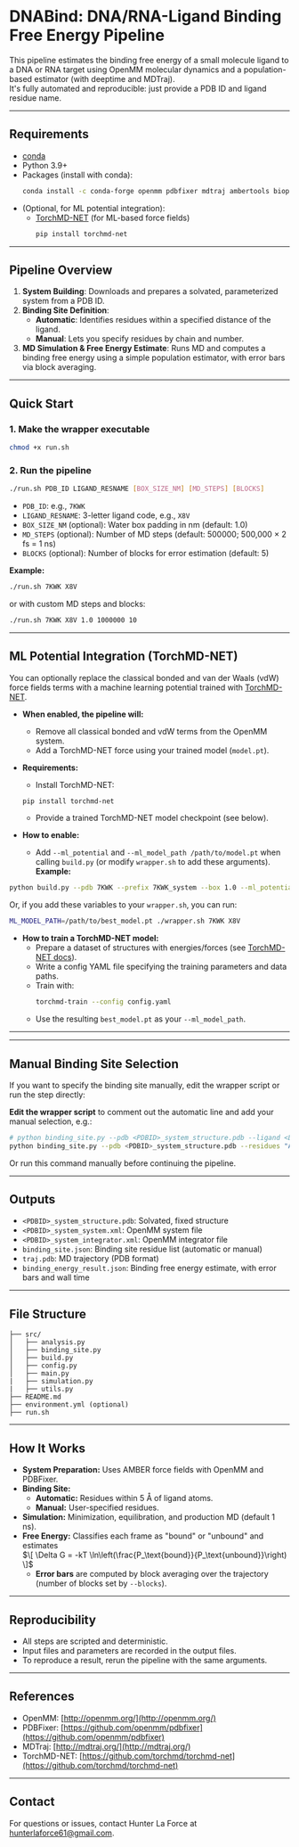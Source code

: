 # DNABind: DNA/RNA-Ligand Binding Free Energy Pipeline

This pipeline estimates the binding free energy of a small molecule ligand to a DNA or RNA target using OpenMM molecular dynamics and a population-based estimator (with deeptime and MDTraj).  
It's fully automated and reproducible: just provide a PDB ID and ligand residue name.

---

## **Requirements**

- [conda](https://docs.conda.io/)
- Python 3.9+
- Packages (install with conda):
  ```bash
  conda install -c conda-forge openmm pdbfixer mdtraj ambertools biopython numpy
  ```
- (Optional, for ML potential integration):
    - [TorchMD-NET](https://github.com/torchmd/torchmd-net?locale=en) (for ML-based force fields)
      ```bash
      pip install torchmd-net
      ```
---

## **Pipeline Overview**

1. **System Building**: Downloads and prepares a solvated, parameterized system from a PDB ID.
2. **Binding Site Definition**:
   - **Automatic**: Identifies residues within a specified distance of the ligand.
   - **Manual**: Lets you specify residues by chain and number.
3. **MD Simulation & Free Energy Estimate**: Runs MD and computes a binding free energy using a simple population estimator, with error bars via block averaging.

---

## **Quick Start**

### **1. Make the wrapper executable**
```bash
chmod +x run.sh
```

### **2. Run the pipeline**
```bash
./run.sh PDB_ID LIGAND_RESNAME [BOX_SIZE_NM] [MD_STEPS] [BLOCKS]
```
- `PDB_ID`: e.g., `7KWK`
- `LIGAND_RESNAME`: 3-letter ligand code, e.g., `X8V`
- `BOX_SIZE_NM` (optional): Water box padding in nm (default: 1.0)
- `MD_STEPS` (optional): Number of MD steps (default: 500000; 500,000 × 2 fs = 1 ns)
- `BLOCKS` (optional): Number of blocks for error estimation (default: 5)

**Example:**
```bash
./run.sh 7KWK X8V
```
or with custom MD steps and blocks:
```bash
./run.sh 7KWK X8V 1.0 1000000 10
```
---

## **ML Potential Integration (TorchMD-NET)**

You can optionally replace the classical bonded and van der Waals (vdW) force fields terms with a machine learning potential trained with [TorchMD-NET](https://github.com/torchmd/torchmd-net?locale=en).

- **When enabled, the pipeline will:**
    - Remove all classical bonded and vdW terms from the OpenMM system.
    - Add a TorchMD-NET force using your trained model (`model.pt`).
      
- **Requirements:**
    - Install TorchMD-NET:
    ```bash
    pip install torchmd-net
    ```
    - Provide a trained TorchMD-NET model checkpoint (see below).

- **How to enable:**
    - Add `--ml_potential` and `--ml_model_path /path/to/model.pt` when calling `build.py` (or modify `wrapper.sh` to add these arguments).
**Example:**
```bash
python build.py --pdb 7KWK --prefix 7KWK_system --box 1.0 --ml_potential --ml_model_path /path/to/best_model.pt
```
Or, if you add these variables to your `wrapper.sh`, you can run:
```bash
ML_MODEL_PATH=/path/to/best_model.pt ./wrapper.sh 7KWK X8V
```

- **How to train a TorchMD-NET model:**
    - Prepare a dataset of structures with energies/forces (see [TorchMD-NET docs](https://torchmd-net.readthedocs.io/en/latest/?locale=en)).
    - Write a config YAML file specifying the training parameters and data paths.
    - Train with:
      ```bash
      torchmd-train --config config.yaml
      ```
    - Use the resulting `best_model.pt` as your `--ml_model_path`.
---
---

## **Manual Binding Site Selection**

If you want to specify the binding site manually, edit the wrapper script or run the step directly:

**Edit the wrapper script** to comment out the automatic line and add your manual selection, e.g.:
```bash
# python binding_site.py --pdb <PDBID>_system_structure.pdb --ligand <LIGAND> --cutoff 5.0 --out binding_site.json
python binding_site.py --pdb <PDBID>_system_structure.pdb --residues "A:10" "A:12" "B:5" --out binding_site.json
```
Or run this command manually before continuing the pipeline.

---

## **Outputs**

- `<PDBID>_system_structure.pdb`: Solvated, fixed structure
- `<PDBID>_system_system.xml`: OpenMM system file
- `<PDBID>_system_integrator.xml`: OpenMM integrator file
- `binding_site.json`: Binding site residue list (automatic or manual)
- `traj.pdb`: MD trajectory (PDB format)
- `binding_energy_result.json`: Binding free energy estimate, with error bars and wall time

---

## **File Structure**

```
├── src/
│   ├── analysis.py
│   ├── binding_site.py
│   ├── build.py
│   ├── config.py
│   ├── main.py
|   ├── simulation.py
|   ├── utils.py
├── README.md
├── environment.yml (optional)
├── run.sh

```

---

## **How It Works**

- **System Preparation:** Uses AMBER force fields with OpenMM and PDBFixer.
- **Binding Site:**
  - **Automatic:** Residues within 5 Å of ligand atoms.
  - **Manual:** User-specified residues.
- **Simulation:** Minimization, equilibration, and production MD (default 1 ns).
- **Free Energy:** Classifies each frame as "bound" or "unbound" and estimates  
  $\[
  \Delta G = -kT \ln\left(\frac{P_\text{bound}}{P_\text{unbound}}\right)
  \]$
  - **Error bars** are computed by block averaging over the trajectory (number of blocks set by `--blocks`).

---

## **Reproducibility**

- All steps are scripted and deterministic.
- Input files and parameters are recorded in the output files.
- To reproduce a result, rerun the pipeline with the same arguments.

---

## **References**

- OpenMM: [http://openmm.org/](http://openmm.org/)
- PDBFixer: [https://github.com/openmm/pdbfixer](https://github.com/openmm/pdbfixer)
- MDTraj: [http://mdtraj.org/](http://mdtraj.org/)
- TorchMD-NET: [https://github.com/torchmd/torchmd-net](https://github.com/torchmd/torchmd-net)

---

## **Contact**

For questions or issues, contact Hunter La Force at hunterlaforce61@gmail.com.
